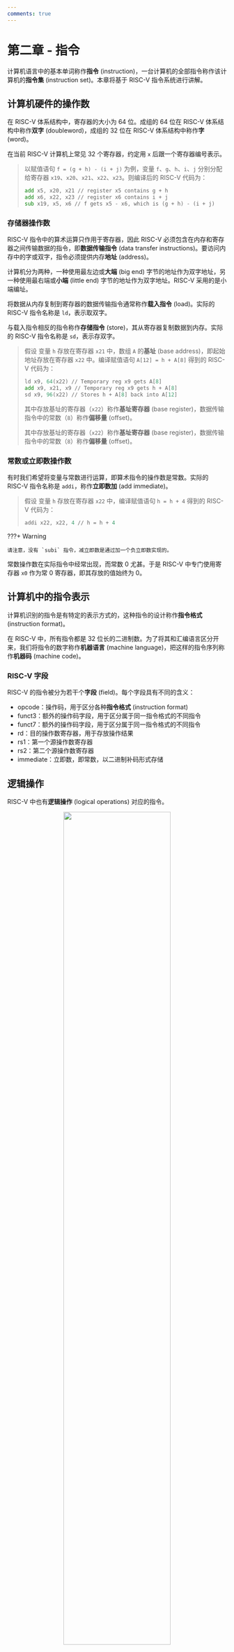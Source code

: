 ```yaml
---
comments: true
---
```


# 第二章 - 指令

计算机语言中的基本单词称作**指令** (instruction)，一台计算机的全部指令称作该计算机的**指令集** (instruction set)。本章将基于 RISC-V 指令系统进行讲解。

## 计算机硬件的操作数

在 RISC-V 体系结构中，寄存器的大小为 64 位。成组的 64 位在 RISC-V 体系结构中称作**双字** (doubleword)，成组的 32 位在 RISC-V 体系结构中称作**字** (word)。

在当前 RISC-V 计算机上常见 32 个寄存器，约定用 `x` 后跟一个寄存器编号表示。

> 以赋值语句 `f = (g + h) - (i + j)` 为例，变量 `f`、`g`、`h`、`i`、`j` 分别分配给寄存器 `x19`、`x20`、`x21`、`x22`、`x23`。则编译后的 RISC-V 代码为：
>
> ```asm
> add x5, x20, x21 // register x5 contains g + h
> add x6, x22, x23 // register x6 contains i + j
> sub x19, x5, x6 // f gets x5 - x6, which is (g + h) - (i + j)
> ```

### 存储器操作数

RISC-V 指令中的算术运算只作用于寄存器，因此 RISC-V 必须包含在内存和寄存器之间传输数据的指令，即**数据传输指令** (data transfer instructions)。要访问内存中的字或双字，指令必须提供内存**地址** (address)。

计算机分为两种，一种使用最左边或**大端** (big end) 字节的地址作为双字地址，另一种使用最右端或**小端** (little end) 字节的地址作为双字地址。RISC-V 采用的是小端编址。

将数据从内存复制到寄存器的数据传输指令通常称作**载入指令** (load)。实际的 RISC-V 指令名称是 `ld`，表示取双字。

与载入指令相反的指令称作**存储指令** (store)，其从寄存器复制数据到内存。实际的 RISC-V 指令名称是 `sd`，表示存双字。

> 假设 变量 `h` 存放在寄存器 `x21` 中，数组 `A` 的**基址** (base address)，即起始地址存放在寄存器 `x22` 中。编译赋值语句 `A[12] = h + A[8]` 得到的 RISC-V 代码为：
>
> ```asm
> ld x9, 64(x22) // Temporary reg x9 gets A[8]
> add x9, x21, x9 // Temporary reg x9 gets h + A[8]
> sd x9, 96(x22) // Stores h + A[8] back into A[12]
> ```
>
> 其中存放基址的寄存器（`x22`）称作**基址寄存器** (base register)，数据传输指令中的常数（`8`）称作**偏移量** (offset)。
>
> 其中存放基址的寄存器（`x22`）称作**基址寄存器** (base register)，数据传输指令中的常数（`8`）称作**偏移量** (offset)。

### 常数或立即数操作数

有时我们希望将变量与常数进行运算，即算术指令的操作数是常数。实际的 RISC-V 指令名称是 `addi`，称作**立即数加** (add immediate)。

> 假设 变量 `h` 存放在寄存器 `x22` 中，编译赋值语句 `h = h + 4` 得到的 RISC-V 代码为：
>
> ```asm
> addi x22, x22, 4 // h = h + 4
> ```

???+ Warning

    请注意，没有 `subi` 指令，减立即数是通过加一个负立即数实现的。

常数操作数在实际指令中经常出现，而常数 $0$ 尤甚。于是 RISC-V 中专门使用寄存器 `x0` 作为常 $0$ 寄存器，即其存放的值始终为 $0$。

## 计算机中的指令表示

计算机识别的指令是有特定的表示方式的，这种指令的设计称作**指令格式** (instruction format)。

在 RISC-V 中，所有指令都是 32 位长的二进制数。为了将其和汇编语言区分开来，我们将指令的数字称作**机器语言** (machine language)，把这样的指令序列称作**机器码** (machine code)。

### RISC-V 字段

RISC-V 的指令被分为若干个**字段** (field)。每个字段具有不同的含义：

- opcode：操作码，用于区分各种**指令格式** (instruction format)
- funct3：额外的操作码字段，用于区分属于同一指令格式的不同指令
- funct7：额外的操作码字段，用于区分属于同一指令格式的不同指令
- rd：目的操作数寄存器，用于存放操作结果
- rs1：第一个源操作数寄存器
- rs2：第二个源操作数寄存器
- immediate：立即数，即常数，以二进制补码形式存储

## 逻辑操作

RISC-V 中也有**逻辑操作** (logical operations) 对应的指令。

<div style="text-align: center; margin-top: 0px;">
<img src="https://raw.githubusercontent.com/VictorWang712/Note/refs/heads/main/docs/assets/images/computer_science/computer_organisation/chapter_2_2.png" width="70%" style="margin: 0 auto;">
</div>

需要注意的是，逻辑右移（`srl`、`srli`）用零填充高位（零扩充），算术右移（`sra`、`srai`）用符号位填充高位（符号扩充）。

## 用于决策的指令

计算机与简单计算器的区别在于其决策能力，即能够执行条件分支、循环语句等。在 RISC-V 中，有几类决策指令。

### if-then-else 语句

RISC-V 中实现 if-then-else 语句的方法是采用类似于 go to 语句的方式实现的。

```asm
beq rs1, rs2, L1
```

该指令表示如果寄存器 `rs1` 中的值等于寄存器 `rs2` 中的值，则转到标签为 `L1` 的语句执行。这一指令称作**相等则分支** (branch if equal)。

```asm
bne rs1, rs2, L1
```

该指令表示如果寄存器 `rs1` 中的值不等于寄存器 `rs2` 中的值，则转到标签为 `L1` 的语句执行。这一指令称作**不等则分支** (branch if not equal)。

类似的还有 `blt` 指令，如果寄存器 `rs1` 中的值小于寄存器 `rs2` 中的值则跳转；`bge` 指令，如果寄存器 `rs1` 中的值大于等于寄存器 `rs2` 中的值则跳转。

这些指令都属于**条件分支** (conditional branch) 指令。

> 变量 `f` 到 `j` 对应于寄存器 `x19` 到 `x23`，编译如下 C 语言代码：
>
> ```c
> if (i == j) {
>     f = g + h;
> }
> else {
>     f = g - h;
> }
> ```
>
> 得到的 RISC-V 代码为：
>
> ```asm
>     bne x22, x23, Else // go to Else if i != j
>     add x19, x20, x21 // f = g + h
>     beq x0, x0, Exit // go to Exit if 0 = 0 (unconditional branch)
> Else:
>     sub x19, x20, x21 // f = g - h
> Exit:
> ```

### 循环

有了标签和跳转指令，我们也容易得到循环的汇编代码。

> 变量 `i` 和 `k` 对应于寄存器 `x22` 到 `x24`，数组的基址保存在 `x25` 中，编译如下 C 语言代码：
>
> ```c
> while (save[i] == k) {
>     i += 1;
> }
> ```
>
> 得到的 RISC-V 代码为：
>
> ```asm
> Loop:
>     slli x10, x22, 3 // Temp reg x10 = i * 8
>     add x10, x10, x25 // x10 = address of save[i]
>     ld x9, 0(x10) // Temp reg x9 = save[i]
>     bne x9, x24, Exit // go to Exit if save[i] != k
>     addi x22, x22, 1 // i = i + 1
>     beq x0, x0, Loop // go to Loop
> Exit:
> ```

值得补充的一点是，一个没有分支（除结尾），同时没有分支目标或分支标签（除起始）的指令序列称作**基本块** (basic block)。在实际情况中，编译器通过识别出基本块来进行编译的优化，而高级处理器能够加速基本块的执行。

### case/switch 语句

大多数编程语言都包含 case 或 switch 语句。一个直观的实现 switch 的方法是将其转化为一系列 if-then-else 语句，但这里我们要介绍一种更有效的方法。

我们使用编码形成指令序列的地址表，这称作**分支地址表** (branch address table) 或**分支表** (branch table)。程序只需要索引到表中，然后跳转到合适的指令序列。当然，为了支持这一操作，RISC-V 中包含一类**间接跳转** (indirect jump) 指令，其使用方式将在后文指出。

## 计算机硬件对过程的支持

**过程** (procedure) 或函数是编程人员用于结构化编程的一种工具，两者均有助于提高程序的可理解性和代码的可重用性。

在执行过程时，程序会遵循以下 6 个步骤：

1. 将参数放在过程可以访问到的位置
2. 将控制转交给过程
3. 获取过程所需的存储资源
4. 执行所需的任务
5. 将结果值放在调用程序可以访问到的位置
6. 将控制返回到初始点，因为过程可以从程序中的多个点调用

### 跳转-链接指令

RISC-V 为过程调用分配寄存器时遵循以下约定：

- `x10`~`x17`：8 个参数寄存器，用于传递参数或返回值。
- `x1`：1 个返回地址寄存器，用于返回到起始点。

为了完成跳转，RISC-V 汇编语言包含两个**跳转-链接指令** (jump-and-link instruction)。

第一个是 `jal`，用于跳转到某个地址的同时将下一条指令的地址保存到目标寄存器 `rd`，使用方法是：

```asm
jal reg, ProcedureAddress // jump to ProcedureAddress and write return address to register storing the return address
```

指令中的链接部分表示指向调用点的地址或链接，以允许该过程返回到合适的地址。存储在寄存器 `reg`，即**指令地址寄存器** (instruction address register) 中的这个「链接」称作**返回地址** (return address)。返回地址是必需的，因为同一过程可能在程序的不同部分被调用。

由于历史原因，指令地址寄存器也常称作**程序计数器** (program counter)。在 RISC-V 中，这一寄存器缩写为 PC，通常是 `x1`。

第二个是 `jalr`，用于支持过程的返回，使用方法是：

```asm
jalr reg, imm(base_reg) // jump back to saved address and write return address to register storing the return address
```

目标寄存器 `reg` 保存返回地址，通常使用 `x0` 作为目标寄存器，以丢弃返回地址。同时指令跳转回到存储在寄存器 `base_reg` 中的地址。

总的来说，调用程序，即**调用者** (caller) 将参数值放入 `x10`~`x17` 中，并使用 `jal x1, X` 跳转到过程 `X`，即**被调用者** (callee)。被调用者执行计算，将结果放在相同的参数寄存器中，并使用 `jalr x0, 0(x1)` 将控制返还给调用者。

> 变量 `f` 到 `k` 对应于寄存器 `x20` 到 `x25`，寄存器 `x5` 的值为 4，，编译如下 C 语言代码：
>
> ```c
> switch (k) {
>     case 0:
>         f = i + j;
>         break;
>     case 1:
>         f = g + h;
>         break;
>     case 2:
>         f = g - h;
>         break;
>     case 3:
>         f = i - j;
>         break;
> }
> ```
>
> 得到的 RISC-V 代码为：
>
> ```asm
>     blt x25, x0, Exit // test if k < 0
>     bge x25, x5, Exit // or k >= 4, go to Exit
>     slli x7, x25, 3 // Temp reg x7 = k * 8
>     add x7, x7, x6 // x7 = address of JumpTable[k]
>     ld x7, 0(x7) // Temp reg x7 gets JumpTable[k]
>     jalr x1, 0(x7) // jump based on register x7 (entrance)
> Exit:
> ```
>
> Jump address table: `x7 = x6 + k * 8`，对应 `L0` 到 `L3`。
>
> Memory 中存放 `L0` 到 `L3` 的具体指令：
> 
> ```asm
> L0:
>     add x20, x24, x25 // k = 0 so f gets i + j
>     jalr x0, 0(x1) // end of this case so go to Exit
> L1:
>     add x20, x21, x22 // k = 1 so f gets g + h
>     jalr x0, 0(x1) // end of this case so go to Exit
> L2:
>     sub x20, x24, x25 // k = 2 so f gets g - h
>     jalr x0, 0(x1) // end of this case so go to Exit
> L3:
>     sub x20, x21, x22 // k = 3 so f gets i - j
>     jalr x0, 0(x1) // end of this case so go to Exit
> ```

### 使用更多的寄存器

假设对于一个过程，编译器需要比 8 个参数寄存器更多的寄存器，且过程完成后调用者所需的所有寄存器都必须恢复到调用该过程之前所存储的值。此时我们就需要将寄存器换出到存储器中。

换出寄存器的理想数据结构是**栈** (stack)。栈需要一个指向栈中最新分配地址的指针，以指示下一个过程应该放置置换出寄存器的位置或寄存器旧值的存放位置。在 RISC-V 中，**栈指针** (stack pointer) 是寄存器 `x2`，也记作 `sp`。栈指针按照每个被保存或回复的寄存器按双字进行调整。

在看具体的例子前，我们也给出 RISC-V 对寄存器的一些约定。RISC-V 软件将 19 个寄存器分为两组：

- `x5`~`x7` 和 `x28`~`x31`：临时寄存器，在过程调用中不被被调用者（被调用的过程）保存。
- `x8`~`x9` 和 `x18`~`x27`：**保存寄存器** (saved register)，在过程调用中必须被保存。一旦使用，由被调用者保存并恢复。

> 变量 `g`、`h`、`i`、`j` 对应于寄存器 `x10` 到 `x13`，变量 `f` 对应于寄存器 `x20`，编译如下 C 语言代码：
>
> ```c
> long long int leaf_example (long long int g, long long int h, long long int i, long long int j) {
>     long long int f;
>     f = (g + h) - (i + j);
>     return f;
> }
> ```
>
> 得到的 RISC-V 代码为：
>
> ```asm
> leaf_example:
>     addi sp, sp, -24 // adjust stack to make room for 3 items
>     sd x5, 16(sp) // save register x5 for use afterwards
>     sd x6, 8(sp) // save register x6 for use afterwards
>     sd x20, 0(sp) // save register x20 for use afterwards
>
>     add x5, x10, x11 // register x5 contains g + h
>     add x6, x12, x13 // register x6 contains i + j
>     sub x20, x5, x6 // f = x5 - x6, which is (g + h) - (i + j)
>     addi x10, x20, 0 // returns f
>
>     ld x20, 0(sp) // restore register x20 for caller
>     ld x6, 8(sp) // restore register x6 for caller
>     ls x5, 16(sp) // restore register x5 for caller
>     addi sp, sp, 24 // adjust stack to delete 3 items
>
>     jalr x0, 0(x1)
> ```
>
> 可以看到，总的流程可以分为 4 步：
>
> 1. 将传入值压入栈中；
> 2. 执行过程并保存返回值；
> 3. 从栈中弹出数据来恢复旧值；
> 4. 跳转返回以结束过程。

### 嵌套过程

不调用其它过程的过程称作**叶子** (leaf) 过程。显然不是所有过程都是叶子过程，于是各过程间会存在嵌套关系。此时就存在潜在的寄存器冲突。

一种解决方法是将其它所有必须保存的寄存器压栈。具体来说：

- 调用者将所有调用后还需要的参数寄存器或临时寄存器压栈
- - 被调用者将返回地址寄存器和自身使用的保存寄存器压栈

调整栈指针 `sp` 以计算压栈寄存器的数量，返回时从存储器中恢复寄存器并重新调整栈指针。

> 变量 `n` 对应于寄存器 `x10`，编译如下 C 语言代码：
>
> ```c
> long long int fact (long long int n) {
>     if (n < 1) {
>         return 1;
>     }
>     else {
>         return n * fact(n - 1);
>     }
> }
> ```
>
> 得到的 RISC-V 代码为：
>
> ```asm
> fact:
>     addi sp, sp, -16 // adjust stack for 2 items
>     sd x1, 8(sp) // save the return address
>     sd x10, 0(sp) // save the argument n
> 
>     addi x5, x10, -1 // x5 = n - 1
>     bge x5, x0, L1 // if (n - 1) >= 0, go to L1
> 
>     addi x10, x0, 1 // n < 1: return 1
>     addi sp, sp, 16 // pop 2 items off stack
>     jalr x0, 0(x1) // return to caller
> 
> L1:
>     addi x10, x10, -1 // n >= 1: arguments gets (n - 1)
>     jal x1, fact // call fact with (n - 1)
>     addi x6, x10, 0 // return from jal: move result of > fact (n - 1) to x6
>     ld x10, 0(sp) // restore argument n
>     ld x1, 8(sp) // restore the return address
>     addi sp, sp, 16 // adjust stack pointer to pop 2 items
>     mul x10, x10, x6 // return n * fact (n - 1)
>     jalr x0, 0(x1) // return to the caller
> ```

下表总结了过程调用中保存的与不保存的对象。

<div style="text-align: center; margin-top: 0px;">
<img src="https://raw.githubusercontent.com/VictorWang712/Note/refs/heads/main/docs/assets/images/computer_science/computer_organisation/chapter_2_3.png" width="70%" style="margin: 0 auto;">
</div>

### 在栈中为新数据分配空间

最后一个复杂点在于，栈也用于存储过程的局部变量，但这些变量不适用于寄存器，例如局部数组或结构体。栈中包含过程所保存的寄存器和局部变量的段称作**过程帧** (procedure frame) 或**活动记录** (activation record)。

一些 RISC-V 编译器使用**帧指针** (frame pointer) `fp` 或寄存器 `x8` 来指向过程帧的第一个双字。下图展示了过程调用之前、期间和之后时栈的状态。

<div style="text-align: center; margin-top: 0px;">
<img src="https://raw.githubusercontent.com/VictorWang712/Note/refs/heads/main/docs/assets/images/computer_science/computer_organisation/chapter_2_4.png" width="70%" style="margin: 0 auto;">
</div>

### 在堆中为新数据分配空间

一般在操作系统中，栈从用户地址空间的高端开始并向下扩展。低端内存的第一部分是保留的，之后是 RISC-V 机器代码，通常称作**代码段** (text segment)。在此之上是**静态数据段** (static data segment)，用于存放常量和其它静态变量。下图即展示了这一分配结构：

<div style="text-align: center; margin-top: 0px;">
<img src="https://raw.githubusercontent.com/VictorWang712/Note/refs/heads/main/docs/assets/images/computer_science/computer_organisation/chapter_2_5.png" width="70%" style="margin: 0 auto;">
</div>

常用**堆** (heap) 来存放数组和链表等数据结构，其也放在内存中。

最后，我们总结一下 RISC-V 汇编语言的寄存器约定：

<div style="text-align: center; margin-top: 0px;">
<img src="https://raw.githubusercontent.com/VictorWang712/Note/refs/heads/main/docs/assets/images/computer_science/computer_organisation/chapter_2_6.png" width="70%" style="margin: 0 auto;">
</div>

## 对大立即数的 RISC-V 编址和寻址

RISC-V 指令均保持 32 位长，但有时我们会使用较长的常量。这些大常量需要的特定更多处理方式。

### 大立即数

RISC-V 指令系统包括指令**取立即数高位** (load upper immediate)，即 `lui`，使用方法是：

```asm
lui rd, imm
```

即将一个 20 位立即数 `imm` 加载到寄存器 `rd` 的第 31 位到第 12 位，低 12 位则用 `0` 填充。

> 将 64 位常量 `00000000 00000000 00000000 00000000 00000000 00111101 00000101 00000000` 加载到寄存器 `x19` 的汇编代码是什么？
>
> ```asm
> lui x19, 976 // 976 (dec) = 0000 0000 0011 1101 0000 (bin)
> addi x19, x19, 1280 // 1280 (dec) = 0000 0101 0000 0000 (bin)
> ```
>
> 即先加载 12 到 31 位，再添加低 12 位即可。

但是，我们需要再看一个例子：

> 将 64 位常量 `00000000 00000000 00000000 00000000 00000000 00111101 00001001 00000000` 加载到寄存器 `x19` 的汇编代码是什么？
>
> ```asm
> lui x19, 977 // 976 (dec) = 0000 0000 0011 1101 0000 (bin)
> addi x19, x19, 2304 // 2304 (dec) = 0000 1001 0000 0000 (bin)
> ```
>
> 此时请注意，我们的 `lui` 添加的常数不再是 `976`，而是换成了 `977`。

我们将详细地解释这一差别。两次操作的差别在于，我们第二步 `addi` 中加的立即数的最高位，第一次是 `0`，第二次是 `1`。由于 `addi` 会将立即数的最高位视作符号位，并对更高位都采用符号位扩展，即将第 12 位更高的位数全部填充为 `1`。这时为了保证计算结果的正确性，我们选择在 `lui` 第一步为置高位的常数加 $1$，这样多出来的这个 $1$，和 `addi` 时多出来的 $11 \cdots 1$ 相加刚好溢出。从而保证了结果的正确性。

### 分支中的寻址

RISC-V 分支指令中使用的寻址称作绝对寻址，以下是两个例子：

```asm
bne x10, x11, 2000 // if x10 != x11, go to location 2000 (dec) = 0111 1101 0000 (bin)
jal x0, 2000 // go to location 2000 (dec) = 0111 1101 0000 (bin)
```

这种格式可以表示从 $-4096$ 到 $4094$ 的分支地址，且只能跳转到其中的偶数地址。但是很显然的，这个地址范围对于当下的程序来说太小了，因此我们将采用一种称作相对寻址的方法。

常用的相对地址这样计算：

$$\begin{aligned}
\text{程序计数器} & = \text{寄存器内容} + \text{分支地址偏移量} \\
& = \text{寄存器内容} + \text{立即数} \times 2
\end{aligned}$$

即程序计数器（PC）存放着当前指令的地址，我们基于它再距离当前指令的 $\pm 2^{10}$ 个字的地方建立分支。这种形式的寻址方式称作 **PC 相对寻址** (PC-relative addressing)。

这里我们统一解释以下为什么跳转地址只能跳转偶数，以及偏移量是立即数的 2 倍。事实上指令里的立即数存放的是 `imm[:1]` ，而不存放 `imm[0]` 并默认 `imm[0]` 为 `0`。这显然是出于增大立即数能表示的范围的目的，但同时就造成了上述两个特殊性质。这一点在使用中需要特别注意！

容易知道，无条件跳转指令往往比条件跳转指令能存放更远的地址。因此以下述指令为例：

```asm
beq x10, x0, L1
```

如果 `L1` 的地址过远，会将条件取反后插入无条件跳转以达成目标。举例来说就是：

```asm
    bne x10, x0, L2
    jal x0, L1
L2:
```

### RISC-V 寻址模式总结

多种不同的寻址形式称作**寻址模式** (addressing modes)。下图展示了 RISC-V 中的寻址模式：

<div style="text-align: center; margin-top: 0px;">
<img src="https://raw.githubusercontent.com/VictorWang712/Note/refs/heads/main/docs/assets/images/computer_science/computer_organisation/chapter_2_7.png" width="70%" style="margin: 0 auto;">
</div>

具体来说：

- 立即数寻址：操作数是指令本身的常量。
- 寄存器寻址：操作数在寄存器中。
- 基址或偏移寻址：操作数于内存中，其地址是寄存器和指令中的常量之和。
- PC 相对寻址：分支地址是 PC 和指令中常量之和。

### 机器语言译码

下表展示了 RISC-V 机器语言对应的二进制编码：

<div style="text-align: center; margin-top: 0px;">
<img src="https://raw.githubusercontent.com/VictorWang712/Note/refs/heads/main/docs/assets/images/computer_science/computer_organisation/chapter_2_8.png" width="70%" style="margin: 0 auto;">
</div>

根据这张表，我们即可进行汇编语言和机器码的互译。简要讲述将机器码译为汇编语言的步骤：

- 查看最右边 7 位的 `opcode`，确定指令类型。
- 查看 `funct7` 和 `funct3`，确定具体指令。
- 查看剩余字段，并对应该类型指令的格式解释指令。

对于最后一步，我们要查阅下表，即每种类别的指令对应的字段分布。

<div style="text-align: center; margin-top: 0px;">
<img src="https://raw.githubusercontent.com/VictorWang712/Note/refs/heads/main/docs/assets/images/computer_science/computer_organisation/chapter_2_1.png" width="70%" style="margin: 0 auto;">
</div>

## 同步

鉴于课本上这一章的介绍过于细碎繁琐，同时并非考察重点，为了保证内容的正确性和易读性，这里引用 [NoughtQ 的笔记本中的介绍](https://note.noughtq.top/system/co/2#synchoronization)。

## 翻译并启动程序

鉴于课本上这一章的介绍过于细碎繁琐，同时并非考察重点，为了保证内容的正确性和易读性，这里引用 [NoughtQ 的笔记本中的介绍](https://note.noughtq.top/system/co/2#program-translation)。

## 以 C 排序程序为例的汇总整理

这里我们将展示一些完整的 C 语言函数和对应的汇编语言代码。

### swap 过程

```c
void swap (long long int v[], size_t k) {
    long long int temp;
    temp = v[k];
    v[k] = v[k + 1];
    v[k + 1] = temp;
}
```

RISC-V 的参数传递默认使用寄存器 `x10` 到 `x17`。由于 `swap` 只有两个参数 `v` 和 `k`，因此将其在 `x10` 和 `x11` 中保存。唯一的一个变量 `temp` 用临时寄存器 `x5` 来保存。

接下来我们一步步实现汇编代码。首先，RISC-V 的内存地址是字节寻址，因此双字实际上相差 $8$ 个字节。所以在将索引 $k$ 与地址相加前，需要将其值乘以 $8$。故第一步如下：

```asm
slli x6, x11, 3 // reg x6 = k * 8
add x6, x10, x6 // reg x6 = v + (k * 8)
```

现在用 `x6` 加载 `v[k]`，用 `x6 + 8` 加载 `v[k + 1]`，请注意，这一步已经隐含实现了 `temp = v[k]`。

```asm
ld x5, 0(x6) // reg x5 (temp) = v[k]
ld x7, 8(x6) // reg x7 = v[k + 1]
```

接下来将 `x5` 和 `x7` 中的值存储到交换的地址。

```asm
sd x7, 0(x6) // v[k] = reg x7
sd x5, 8(x6) // v[k + 1] = reg x5 (temp)
```
由于这是一个叶过程，因此没有临时寄存器需要保存，这里我们就完成了所有操作。最后我们加上过程标签和返回跳转，给出该函数的完整汇编代码：

```asm
swap:
    slli x6, x11, 3 // reg x6 = k * 8
    add x6, x10, x6 // reg x6 = v + (k * 8)
    ld x5, 0(x6) // reg x5 (temp) = v[k]
    ld x7, 8(x6) // reg x7 = v[k + 1]
    sd x7, 0(x6) // v[k] = reg x7
    sd x5, 8(x6) // v[k + 1] = reg x5 (temp)
    jalr x0, 0(x1) // return to calling routine
```

### sort 过程

```c
void sort (long long int v[], size_t int n) {
    size_t i, j;
    for (i = 0; i < n; i += 1) {
        for (j = i - 1; j >= 0 && v[j] > v[j + 1]; j -= 1) {
            swap(v, j);
        }
    }
}
```

过程 `sort` 的 `v` 和 `n` 两个参数保存在参数寄存器 `x10` 和 `x11` 中，同时我们将寄存器 `x19` 分配给 `i`，`x20` 分配给 `j`。

过程体由两个嵌套的 for 循环和一个包含参数的 `swap` 调用组成。我们从外向内展开代码。

第一个翻译步骤是第一个 for 循环：

```c
for (i = 0; i < n; i += 1) {
}
```

这包括三部分：初始化、循环判断、循环增值。于是第一个 for 循环的代码框架是：

```asm
    li x19, 0
for1tst:
    bge x19, x11, exit1 // go to exit1 if x19 >= x11 (i >= n)
    ...
    (body of first for loop)
    ...
    addi x19, x19, 1 // x += 1
    j for1tst // branch to test of outer loop
exit1:
```

第二个翻译步骤即第二个 for 循环：

```c
for (j = i - 1; j >= 0 && v[j] > v[j + 1]; j -= 1) {
}
```

类似地，其对应的代码框架是：

```asm
    addi x20, x19, -1 // j = i - 1
for2tst:
    blt x20, x0, exit2 // fo to exit2 if x20 < 0 (j < 0)
    slli x5, x20, 3 // reg x5 = j * 8
    add x5, x10, x5 // reg x5 = v + (j * 8)
    ld x6, 0(x5) // reg x6 = v[j]
    ld x7, 8(x5) // reg x7 = v[j + 1]
    ble x6, x7, exit2 // go to exit2 if x6 <= x7
    ...
    (body of second for loop)
    ...
    addi x20, x20, -1 // j -= 1
    j for2tst // branch to test of inner loop
exit2:
```

下一步就是翻译循环内的操作，即

```c
swap(v, j);
```

这对应如下的汇编操作：

```asm
mv x10, x21 // first swap parameter is v
mx x11, x20 // second swap parameter is j
jal x1, swap
```

最后，还要完成寄存器的保存和恢复。其过程头如下：

```asm
addi sp, sp, -40 // make room on stack for 5 regs
sd x1, 32(sp) // save x1 on stack
sd x22, 24(sp) // save x22 on stack
sd x21, 16(sp) // save x21 on stack
sd x20, 8(sp) // save x20 on stack
sd x19, 0(sp) // save x19 on stack
```

最后，我们呈现完整的 `sort` 过程：

<div style="text-align: center; margin-top: 0px;">
<img src="https://raw.githubusercontent.com/VictorWang712/Note/refs/heads/main/docs/assets/images/computer_science/computer_organisation/chapter_2_9.png" width="70%" style="margin: 0 auto;">
</div>

<div style="text-align: center; margin-top: 0px;">
<img src="https://raw.githubusercontent.com/VictorWang712/Note/refs/heads/main/docs/assets/images/computer_science/computer_organisation/chapter_2_10.png" width="70%" style="margin: 0 auto;">
</div>

## 数组与指针

在 C 语言中，使用数组和指针往往是两种不同的代码实现方式，而实际上两者对应的汇编代码也不同。

我们先给出两种不同实现对应的 C 语言代码：

```asm
void clear1 (long long int array[], size_t int size) {
    size_t i;
    for (i = 0; i < size; i += 1) {
        array[i] = 0;
    }
}

void clear2 (long long int *array, size_t int size) {
    long long int *p;
    for (p = &array[0]; p < &array[size]; p = p + 1) {
        *p = 0;
    }
}
```

接下来，我们将展示并比较两者汇编代码间的差异。

### 数组实现

```asm
    li x5 = 0 // i = 0
loop1:
    slli x6, x5, 3 // x6 = i * 8
    add x7, x10, x6 // x7 = address of array[i]
    sd x0, 0(x7) // array[i] = 0
    addi x5, x5, 1 // i = i + 1
    blt x5, x11, loop1 // if (i < size) go to loop1
```

### 指针实现

```asm
    mv x5, x10 // p = address of array[0]
loop2:
    sd x0, 0(x5) // Memory[p] = 0
    addi x5, x5, 8 // p = p + 8
    slli x6, x11, 3 // x6 = size * 8
    add x7, x10, x6 // x7 = address of array[size]
    bltu x5, x7, loop2 // if (p < &array[size]) go to loop2
```
